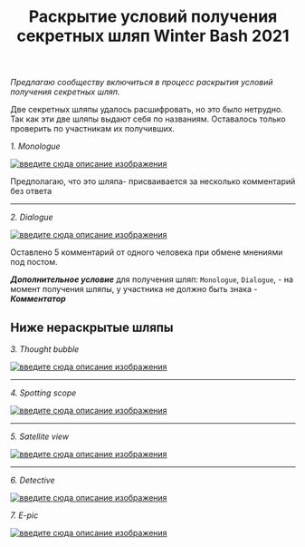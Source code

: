 ﻿---
title: "Раскрытие условий получения секретных шляп Winter Bash 2021"
se.owner.user_id: 28748
se.owner.display_name: "Alexandr_TT"
se.owner.link: "https://ru.meta.stackoverflow.com/users/28748/alexandr-tt"
se.link: "https://ru.meta.stackoverflow.com/questions/11833/%d0%a0%d0%b0%d1%81%d0%ba%d1%80%d1%8b%d1%82%d0%b8%d0%b5-%d1%83%d1%81%d0%bb%d0%be%d0%b2%d0%b8%d0%b9-%d0%bf%d0%be%d0%bb%d1%83%d1%87%d0%b5%d0%bd%d0%b8%d1%8f-%d1%81%d0%b5%d0%ba%d1%80%d0%b5%d1%82%d0%bd%d1%8b%d1%85-%d1%88%d0%bb%d1%8f%d0%bf-winter-bash-2021"
se.question_id: 11833
se.post_type: question
---
<p><em>Предлагаю сообществу включиться в процесс раскрытия условий получения секретных шляп.</em></p>
<p>Две секретных шляпы удалось расшифровать, но это было нетрудно.   Так как эти две шляпы выдают себя по названиям. Оставалось только проверить по участникам их получивших.</p>
<p><em>1. Monologue</em></p>
<p><a href="https://i.stack.imgur.com/sSokn.png" rel="nofollow noreferrer"><img src="https://i.stack.imgur.com/sSokn.png" alt="введите сюда описание изображения" /></a></p>
<p>Предполагаю, что это шляпа- присваивается за несколько комментарий без ответа</p>
<hr />
<p><em>2. Dialogue</em></p>
<p><a href="https://i.stack.imgur.com/13Wj0.png" rel="nofollow noreferrer"><img src="https://i.stack.imgur.com/13Wj0.png" alt="введите сюда описание изображения" /></a></p>
<p>Оставлено 5 комментарий от одного человека при обмене мнениями под постом.</p>
<p><em><strong>Дополнительное условие</strong></em> для получения шляп: <code>Monologue</code>, <code>Dialogue</code>, - на момент получения шляпы, у участника не должно быть знака - <em><strong>Комментатор</strong></em></p>
<h2>Ниже нераскрытые шляпы</h2>
<p><em>3. Thought bubble</em></p>
<p><a href="https://i.stack.imgur.com/LlsQU.png" rel="nofollow noreferrer"><img src="https://i.stack.imgur.com/LlsQU.png" alt="введите сюда описание изображения" /></a></p>
<hr />
<p><em>4. Spotting scope</em></p>
<p><a href="https://i.stack.imgur.com/L6CsP.png" rel="nofollow noreferrer"><img src="https://i.stack.imgur.com/L6CsP.png" alt="введите сюда описание изображения" /></a></p>
<hr />
<p><em>5. Satellite view</em></p>
<p><a href="https://i.stack.imgur.com/KDWYs.png" rel="nofollow noreferrer"><img src="https://i.stack.imgur.com/KDWYs.png" alt="введите сюда описание изображения" /></a></p>
<hr />
<p><em>6. Detective</em></p>
<p><a href="https://i.stack.imgur.com/LhlDc.png" rel="nofollow noreferrer"><img src="https://i.stack.imgur.com/LhlDc.png" alt="введите сюда описание изображения" /></a></p>
<p><em>7. E-pic</em></p>
<p><a href="https://i.stack.imgur.com/ZMct9.png" rel="nofollow noreferrer"><img src="https://i.stack.imgur.com/ZMct9.png" alt="введите сюда описание изображения" /></a></p>
